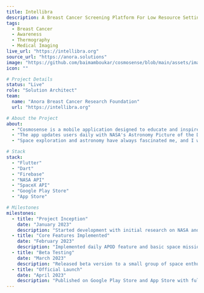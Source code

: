 ```yaml
---
title: Intellibra
description: A Breast Cancer Screening Platform For Low Resource Settings
tags:
  - Breast Cancer
  - Awareness
  - Thermography
  - Medical Imaging
live_url: "https://intellibra.org"
source_url: "https://anora.solutions"
image: "https://github.com/baimamboukar/cosmosense/blob/main/assets/images/comso.png?raw=true"
icon: ""

# Project Details
status: "Live"
role: "Solution Architect"
team:
  name: "Anora Breast Cancer Research Foundation"
  url: "https://intellibra.org"

# About the Project
about:
  - "Cosmosense is a mobile application designed to educate and inspire users about the mysteries and beauty of outer space. With this app, users can explore and learn about the solar system, galaxies, and other celestial bodies in an interactive and immersive way."
  - "The app updates users daily with NASA's Astronomy Picture of the Day and helps users stay synchronized with different SpaceX space missions, providing real-time updates and detailed mission information."
  - "Space exploration and astronomy have always fascinated me, and I wanted to create a platform that could bring this wonder to everyone's fingertips. Many existing space apps are either too complex for casual enthusiasts or lack real-time data integration."

# Stack
stack:
  - "Flutter"
  - "Dart"
  - "Firebase"
  - "NASA API"
  - "SpaceX API"
  - "Google Play Store"
  - "App Store"

# Milestones
milestones:
  - title: "Project Inception"
    date: "January 2023"
    description: "Started development with initial research on NASA and SpaceX APIs"
  - title: "Core Features Implemented"
    date: "February 2023"
    description: "Implemented daily APOD feature and basic space mission tracking"
  - title: "Beta Testing"
    date: "March 2023"
    description: "Released beta version to a small group of space enthusiasts for feedback"
  - title: "Official Launch"
    date: "April 2023"
    description: "Published on Google Play Store and App Store with full feature set"
---
```

